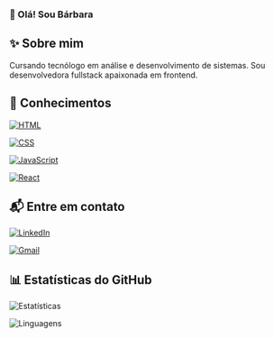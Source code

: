 ### 👋 Olá! Sou Bárbara 

## ✨ Sobre mim 
Cursando tecnólogo em análise e desenvolvimento de sistemas. Sou desenvolvedora fullstack apaixonada em frontend.

## 🚀 Conhecimentos 
[![HTML](https://img.shields.io/badge/HTML-000?style=for-the-badge&logo=html)](https://developer.mozilla.org/en-US/docs/Web/Guide/HTML/HTML)

[![CSS](https://img.shields.io/badge/css-000?style=for-the-badge&logo=css&logoColor=%231572B6)](https://developer.mozilla.org/en-US/docs/Web/CSS)

[![JavaScript](https://img.shields.io/badge/JavaScript-000?style=for-the-badge&logo=javascript)](https://developer.mozilla.org/en-US/docs/Web/JavaScript)

[![React](https://img.shields.io/badge/React-000?style=for-the-badge&logo=react)](https://reactjs.org/)

## 📬 Entre em contato 

[![LinkedIn](https://img.shields.io/badge/LinkedIn-000?style=for-the-badge&logo=LinkedIn&logoColor=0E76A8)](www.linkedin.com/in/bárbara-soares-247774206)

[![Gmail](https://img.shields.io/badge/gmail-000?style=for-the-badge&logo=gmail)](babisnunes20@gmail.com)

## 📊 Estatísticas do GitHub 
![Estatísticas](https://github-readme-stats.vercel.app/api?username=barbara-nunes&hide=stars&show_icons=true&theme=transparent&locale=pt-br)

![Linguagens](https://github-readme-stats-git-masterrstaa-rickstaa.vercel.app/api/top-langs/?username=barbara-nunes&layout=pie&locale=pt-br)


<!--
**barbara-nunes/barbara-nunes** is a ✨ _special_ ✨ repository because its `README.md` (this file) appears on your GitHub profile.

Here are some ideas to get you started:

- 🔭 I’m currently working on ...
- 🌱 I’m currently learning HTML, CSS e JavaScript
- 👯 I’m looking to collaborate on ...
- 🤔 I’m looking for help with programação
- 💬 Ask me about ...
- 📫 How to reach me: ...
- 😄 Pronouns: ...
- ⚡ Fun fact: ...
-->


